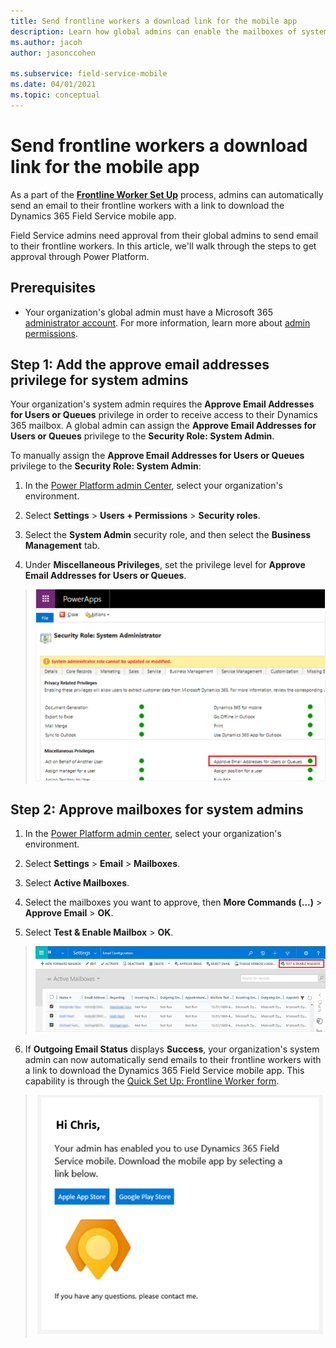 ```yaml
---
title: Send frontline workers a download link for the mobile app
description: Learn how global admins can enable the mailboxes of system admins to send emails to their frontline workers in Dynamics 365 Field Service.
ms.author: jacoh
author: jasonccohen

ms.subservice: field-service-mobile
ms.date: 04/01/2021
ms.topic: conceptual
---
```


# Send frontline workers a download link for the mobile app

As a part of the [**Frontline Worker Set Up**](frontline-worker-set-up.md) process, admins can automatically send an email to their frontline workers with a link to download the Dynamics 365 Field Service mobile app. 

Field Service admins need approval from their global admins to send email to their frontline workers. In this article, we'll walk through the steps to get approval through Power Platform.

## Prerequisites 

- Your organization's global admin must have a Microsoft 365 [administrator account](https://www.microsoft.com/microsoft-365/business/office-365-administration?rtc=1). For more information, learn more about [admin permissions](/microsoft-365/admin/add-users/about-admin-roles?view=o365-worldwide&preserve-view=true).


## Step 1: Add the approve email addresses privilege for system admins

Your organization's system admin requires the **Approve Email Addresses for Users or Queues** privilege in order to receive access to their Dynamics 365 mailbox. A global admin can assign the **Approve Email Addresses for Users or Queues** privilege to the **Security Role: System Admin**. 

To manually assign the **Approve Email Addresses for Users or Queues** privilege to the **Security Role: System Admin**:

1. In the [Power Platform admin Center](https://admin.powerplatform.com), select your organization's environment.

2. Select **Settings** > **Users + Permissions** > **Security roles**.

3. Select the **System Admin** security role, and then select the **Business Management** tab.

4. Under **Miscellaneous Privileges**, set the privilege level for **Approve Email Addresses for Users or Queues**.

> ![Screenshot of adding approve email addresses in Power Platform admin center.](./media/add_email_privileges_security_role.PNG)

## Step 2: Approve mailboxes for system admins

1. In the [Power Platform admin center](https://admin.powerplatform.com), select your organization's environment.

2. Select **Settings** > **Email** > **Mailboxes**.

3. Select **Active Mailboxes**.

4. Select the mailboxes you want to approve, then **More Commands (…)** > **Approve Email** > **OK**.

5. Select **Test & Enable Mailbox** > **OK**.

> ![Screenshot of testing mailbox configuration in Power Platform admin center.](./media/test_mailbox_config.PNG)

6. If **Outgoing Email Status** displays **Success**, your organization's system admin can now automatically send emails to their frontline workers with a link to download the Dynamics 365 Field Service mobile app. This capability is through the [Quick Set Up: Frontline Worker form](frontline-worker-set-up.md).

> ![Screenshot of the frontline worker email template in Field Service.](./media/mailbox_template.PNG)
